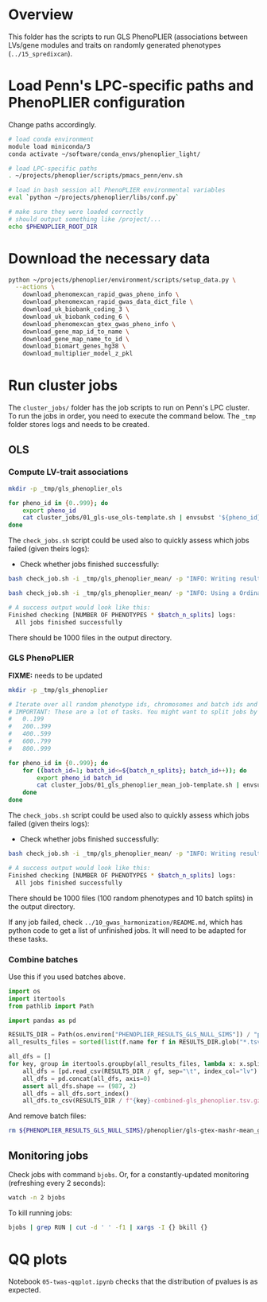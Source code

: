 # Overview

This folder has the scripts to run GLS PhenoPLIER (associations between LVs/gene modules and traits on randomly generated phenotypes (`../15_spredixcan`).


# Load Penn's LPC-specific paths and PhenoPLIER configuration

Change paths accordingly.

```bash
# load conda environment
module load miniconda/3
conda activate ~/software/conda_envs/phenoplier_light/

# load LPC-specific paths
. ~/projects/phenoplier/scripts/pmacs_penn/env.sh

# load in bash session all PhenoPLIER environmental variables
eval `python ~/projects/phenoplier/libs/conf.py`

# make sure they were loaded correctly
# should output something like /project/...
echo $PHENOPLIER_ROOT_DIR
```


# Download the necessary data

```bash
python ~/projects/phenoplier/environment/scripts/setup_data.py \
  --actions \
    download_phenomexcan_rapid_gwas_pheno_info \
    download_phenomexcan_rapid_gwas_data_dict_file \
    download_uk_biobank_coding_3 \
    download_uk_biobank_coding_6 \
    download_phenomexcan_gtex_gwas_pheno_info \
    download_gene_map_id_to_name \
    download_gene_map_name_to_id \
    download_biomart_genes_hg38 \
    download_multiplier_model_z_pkl
```


# Run cluster jobs

The `cluster_jobs/` folder has the job scripts to run on Penn's LPC cluster.
To run the jobs in order, you need to execute the command below.
The `_tmp` folder stores logs and needs to be created.


## OLS

### Compute LV-trait associations

```bash
mkdir -p _tmp/gls_phenoplier_ols

for pheno_id in {0..999}; do
    export pheno_id
    cat cluster_jobs/01_gls-use_ols-template.sh | envsubst '${pheno_id}' | bsub
done
```

The `check_jobs.sh` script could be used also to quickly assess which jobs failed (given theirs logs):
* Check whether jobs finished successfully:
```bash
bash check_job.sh -i _tmp/gls_phenoplier_mean/ -p "INFO: Writing results to" -f '*.error'

bash check_job.sh -i _tmp/gls_phenoplier_mean/ -p "INFO: Using a Ordinary Least Squares (OLS) model" -f '*.error'

# A success output would look like this:
Finished checking [NUMBER OF PHENOTYPES * $batch_n_splits] logs:
  All jobs finished successfully
```

There should be 1000 files in the output directory.






### GLS PhenoPLIER

**FIXME:** needs to be updated

```bash
mkdir -p _tmp/gls_phenoplier

# Iterate over all random phenotype ids, chromosomes and batch ids and submit a job for each combination.
# IMPORTANT: These are a lot of tasks. You might want to split jobs by chaning the range in first for line:
#   0..199
#   200..399
#   400..599
#   600..799
#   800..999

for pheno_id in {0..999}; do
    for ((batch_id=1; batch_id<=${batch_n_splits}; batch_id++)); do
        export pheno_id batch_id
        cat cluster_jobs/01_gls_phenoplier_mean_job-template.sh | envsubst '${pheno_id} ${batch_id} ${batch_n_splits}' | bsub
    done
done
```

The `check_jobs.sh` script could be used also to quickly assess which jobs failed (given theirs logs):
* Check whether jobs finished successfully:
```bash
bash check_job.sh -i _tmp/gls_phenoplier_mean/ -p "INFO: Writing results to" -f '*.error'

# A success output would look like this:
Finished checking [NUMBER OF PHENOTYPES * $batch_n_splits] logs:
  All jobs finished successfully
```

There should be 1000 files (100 random phenotypes and 10 batch splits) in the output directory.

If any job failed, check `../10_gwas_harmonization/README.md`, which has python code to get a list of unfinished jobs.
It will need to be adapted for these tasks.


### Combine batches

Use this if you used batches above.

```python
import os
import itertools
from pathlib import Path

import pandas as pd

RESULTS_DIR = Path(os.environ["PHENOPLIER_RESULTS_GLS_NULL_SIMS"]) / "phenoplier" / "gls-gtex-mashr-mean_gene_expr"
all_results_files = sorted(list(f.name for f in RESULTS_DIR.glob("*.tsv.gz")))

all_dfs = []
for key, group in itertools.groupby(all_results_files, lambda x: x.split("-")[0]):
    all_dfs = [pd.read_csv(RESULTS_DIR / gf, sep="\t", index_col="lv") for gf in group]
    all_dfs = pd.concat(all_dfs, axis=0)
    assert all_dfs.shape == (987, 2)
    all_dfs = all_dfs.sort_index()
    all_dfs.to_csv(RESULTS_DIR / f"{key}-combined-gls_phenoplier.tsv.gz", sep="\t")
```

And remove batch files:
```bash
rm ${PHENOPLIER_RESULTS_GLS_NULL_SIMS}/phenoplier/gls-gtex-mashr-mean_gene_expr/random.pheno3-batch*-gls_phenoplier.tsv.gz
```


## Monitoring jobs

Check jobs with command `bjobs`.
Or, for a constantly-updated monitoring (refreshing every 2 seconds):
```bash
watch -n 2 bjobs
```

To kill running jobs:
```bash
bjobs | grep RUN | cut -d ' ' -f1 | xargs -I {} bkill {}
```

# QQ plots

Notebook `05-twas-qqplot.ipynb` checks that the distribution of pvalues is as expected.

